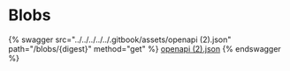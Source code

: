 # Blobs

{% swagger src="../../../../../.gitbook/assets/openapi (2).json" path="/blobs/{digest}" method="get" %}
[openapi (2).json](<../../../../../.gitbook/assets/openapi (2).json>)
{% endswagger %}
